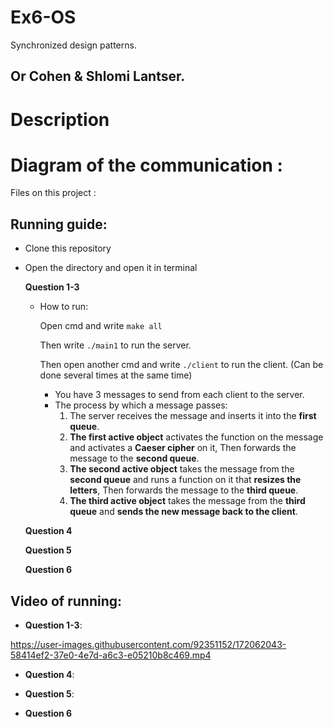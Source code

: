 # Ex6-OS
Synchronized design patterns.

## Or Cohen & Shlomi Lantser.

# Description



# Diagram of the communication :


Files on this project :

                 
## Running guide:

* Clone this repository
* Open the directory and open it in terminal


  **Question 1-3**
  
  
    - How to run:
    
      Open cmd and write `make all`
      
      Then write `./main1` to run the server.
      
      Then open another cmd and write `./client` to run the client. (Can be done several times at the same time)
       - You have 3 messages to send from each client to the server.
       - The process by which a message passes:
            1. The server receives the message and inserts it into the **first queue**.
            2. **The first active object** activates the function on the message and activates a **Caeser cipher** on it,
               Then forwards the message to the **second queue**.
            3. **The second active object** takes the message from the **second queue** and runs a function on it that **resizes the letters**,
               Then forwards the message to the **third queue**.
            4. **The third active object** takes the message from the **third queue** and **sends the new message back to the client**.

   **Question 4**
   
   **Question 5**
   
   **Question 6**


## Video of running:

 - **Question 1-3**:
 

https://user-images.githubusercontent.com/92351152/172062043-58414ef2-37e0-4e7d-a6c3-e05210b8c469.mp4


 
 - **Question 4**:

 - **Question 5**:

 - **Question 6**

    
                 
